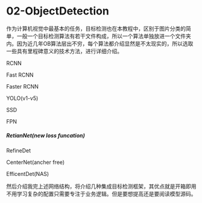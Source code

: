 # 02-ObjectDetection

作为计算机视觉中最基本的任务，目标检测也在本教程中，区别于图片分类的简单，一般一个目标检测算法有若干文件构成，所以一个算法单独放进一个文件夹内。因为近几年OB算法层出不穷，每个算法都介绍显然是不太现实的，所以选取一些具有里程碑意义的技术方法，进行详细介绍。

RCNN

Fast RCNN

Faster RCNN

YOLO(v1-v5)

SSD

FPN

##### RetianNet(new loss funcation)

RefineDet

CenterNet(ancher free)

EfficentDet(NAS)

然后介绍我完上述网络结构，将介绍几种集成目标检测框架，其优点就是开箱即用不用学习复杂的配置只需要专注于业务逻辑。但是要想提高还是要阅读模型源码。
